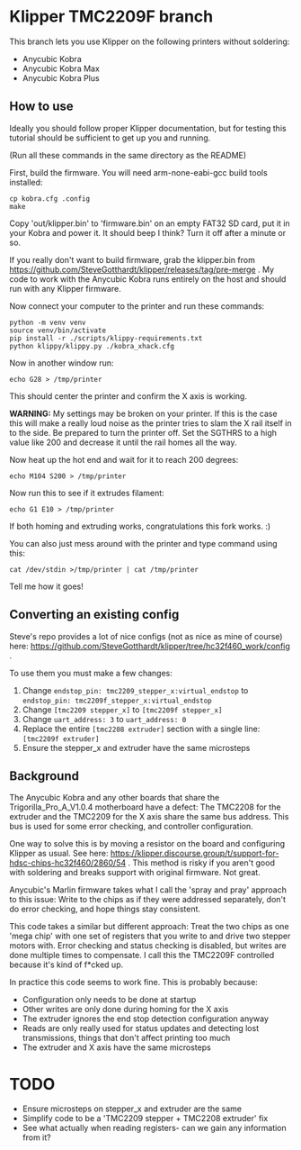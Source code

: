 # Klipper TMC2209F branch #

This branch lets you use Klipper on the following printers without soldering:

- Anycubic Kobra
- Anycubic Kobra Max
- Anycubic Kobra Plus

## How to use ##

Ideally you should follow proper Klipper documentation, but for testing this tutorial should be sufficient to get up you and running.

(Run all these commands in the same directory as the README)

First, build the firmware. You will need arm-none-eabi-gcc build tools installed:

```
cp kobra.cfg .config
make
```

Copy 'out/klipper.bin' to 'firmware.bin' on an empty FAT32 SD card, put it in your Kobra and power it. It should beep I think? Turn it off after a minute or so.

If you really don't want to build firmware, grab the klipper.bin from https://github.com/SteveGotthardt/klipper/releases/tag/pre-merge . My code to work with the Anycubic Kobra runs entirely on the host and should run with any Klipper firmware.

Now connect your computer to the printer and run these commands:

```
python -m venv venv
source venv/bin/activate
pip install -r ./scripts/klippy-requirements.txt
python klippy/klippy.py ./kobra_xhack.cfg
```

Now in another window run:

```
echo G28 > /tmp/printer
```

This should center the printer and confirm the X axis is working.

**WARNING:** My settings may be broken on your printer. If this is the case this will make a really loud noise as the printer tries to slam the X rail itself in to the side. Be prepared to turn the printer off. Set the SGTHRS to a high value like 200 and decrease it until the rail homes all the way.

Now heat up the hot end and wait for it to reach 200 degrees:

```
echo M104 S200 > /tmp/printer
```

Now run this to see if it extrudes filament:

```
echo G1 E10 > /tmp/printer
```

If both homing and extruding works, congratulations this fork works. :)

You can also just mess around with the printer and type command using this:

```
cat /dev/stdin >/tmp/printer | cat /tmp/printer
```

Tell me how it goes!

## Converting an existing config ##

Steve's repo provides a lot of nice configs (not as nice as mine of course) here: https://github.com/SteveGotthardt/klipper/tree/hc32f460_work/config .

To use them you must make a few changes:

1. Change ```endstop_pin: tmc2209_stepper_x:virtual_endstop``` to ```endstop_pin: tmc2209f_stepper_x:virtual_endstop```
2. Change ```[tmc2209 stepper_x]``` to ```[tmc2209f stepper_x]```
3. Change ```uart_address: 3``` to ```uart_address: 0```
4. Replace the entire ```[tmc2208 extruder]``` section with a single line: ```[tmc2209f extruder]```
5. Ensure the stepper_x and extruder have the same microsteps

## Background ##

The Anycubic Kobra and any other boards that share the Trigorilla_Pro_A_V1.0.4
motherboard have a defect: The TMC2208 for the extruder and the TMC2209 for the
X axis share the same bus address. This bus is used for some error checking, and controller configuration.

One way to solve this is by moving a resistor on the board and configuring
Klipper as usual. See here: https://klipper.discourse.group/t/support-for-hdsc-chips-hc32f460/2860/54 . This method is risky if you aren't good with soldering and breaks support with original firmware. Not great.

Anycubic's Marlin firmware takes what I call the 'spray and pray' approach to this issue: Write to the chips as if they were addressed separately, don't do error checking, and hope things stay consistent.

This code takes a similar but different approach: Treat the two chips as one 'mega chip' with one set of registers that you write to and drive two stepper motors with. Error checking and status checking is disabled, but writes are done multiple times to compensate. I call this the TMC2209F controlled because it's kind of f*cked up.

In practice this code seems to work fine. This is probably because:

- Configuration only needs to be done at startup
- Other writes are only done during homing for the X axis
- The extruder ignores the end stop detection configuration anyway
- Reads are only really used for status updates and detecting lost transmissions, things that don't affect printing too much
- The extruder and X axis have the same microsteps

# TODO #

- Ensure microsteps on stepper_x and extruder are the same
- Simplify code to be a 'TMC2209 stepper + TMC2208 extruder' fix
- See what actually when reading registers- can we gain any information from it?
